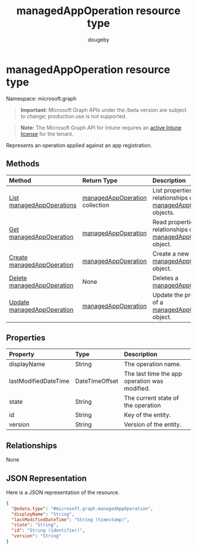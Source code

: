 ﻿---
title: "managedAppOperation resource type"
description: "Represents an operation applied against an app registration."
author: "dougeby"
localization_priority: Normal
ms.prod: "intune"
doc_type: resourcePageType
---

# managedAppOperation resource type

Namespace: microsoft.graph

> **Important:** Microsoft Graph APIs under the /beta version are subject to change; production use is not supported.

> **Note:** The Microsoft Graph API for Intune requires an [active Intune license](https://go.microsoft.com/fwlink/?linkid=839381) for the tenant.

Represents an operation applied against an app registration.

## Methods

| Method                                                                        | Return Type                                                                      | Description                                                                                                             |
| :---------------------------------------------------------------------------- | :------------------------------------------------------------------------------- | :---------------------------------------------------------------------------------------------------------------------- |
| [List managedAppOperations](../api/intune-mam-managedappoperation-list.md)    | [managedAppOperation](../resources/intune-mam-managedappoperation.md) collection | List properties and relationships of the [managedAppOperation](../resources/intune-mam-managedappoperation.md) objects. |
| [Get managedAppOperation](../api/intune-mam-managedappoperation-get.md)       | [managedAppOperation](../resources/intune-mam-managedappoperation.md)            | Read properties and relationships of the [managedAppOperation](../resources/intune-mam-managedappoperation.md) object.  |
| [Create managedAppOperation](../api/intune-mam-managedappoperation-create.md) | [managedAppOperation](../resources/intune-mam-managedappoperation.md)            | Create a new [managedAppOperation](../resources/intune-mam-managedappoperation.md) object.                              |
| [Delete managedAppOperation](../api/intune-mam-managedappoperation-delete.md) | None                                                                             | Deletes a [managedAppOperation](../resources/intune-mam-managedappoperation.md).                                        |
| [Update managedAppOperation](../api/intune-mam-managedappoperation-update.md) | [managedAppOperation](../resources/intune-mam-managedappoperation.md)            | Update the properties of a [managedAppOperation](../resources/intune-mam-managedappoperation.md) object.                |

## Properties

| Property             | Type           | Description                                   |
| :------------------- | :------------- | :-------------------------------------------- |
| displayName          | String         | The operation name.                           |
| lastModifiedDateTime | DateTimeOffset | The last time the app operation was modified. |
| state                | String         | The current state of the operation            |
| id                   | String         | Key of the entity.                            |
| version              | String         | Version of the entity.                        |

## Relationships

None

## JSON Representation

Here is a JSON representation of the resource.

<!-- {
  "blockType": "resource",
  "keyProperty": "id",
  "@odata.type": "microsoft.graph.managedAppOperation"
}
-->

```json
{
  "@odata.type": "#microsoft.graph.managedAppOperation",
  "displayName": "String",
  "lastModifiedDateTime": "String (timestamp)",
  "state": "String",
  "id": "String (identifier)",
  "version": "String"
}
```
